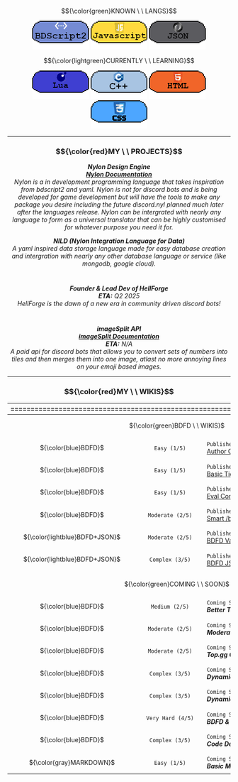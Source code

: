 $${\color{green}KNOWN \ \ LANGS}$$
<p align="center">
  <img src="3453532.png"/>
  <img src="533532532.png"/>
  <img src="432432432.png"/>
</p>

$${\color{lightgreen}CURRENTLY \ \ LEARNING}$$
<p align="center">
  <img src="3532154321.png"/>
  <img src="23532532.png"/>
  <img src="3532323.png"/>
  <img src="35323238538.png"/>
</p>

---

### $${\color{red}MY \ \ PROJECTS}$$
*<p align="center"> ***Nylon Design Engine*** <br>  [***Nylon Documentation***](https://koomball.github.io/Nylon.io/)  <br> Nylon is a in development programming language that takes inspiration from bdscript2 and yaml. Nylon is not for discord bots and is being developed for game development but will have the tools to make any package you desire including the future discord.nyl planned much later after the languages release. Nylon can be intergrated with nearly any language to form as a universal translator that can be highly customised for whatever purpose you need it for.</p>*

*<p align="center"> ***NILD (Nylon Integration Language for Data)*** <br> A yaml inspired data storage language made for easy database creation and intergration with nearly any other database language or service (like mongodb, google cloud).</p>*

#
*<p align="center">***Founder & Lead Dev of HellForge*** <br> **ETA:** Q2 2025 <br>
HellForge is the dawn of a new era in community driven discord bots! </p>* 
#
*<p align="center">***imageSplit API*** <br> [***imageSplit Documentation***](https://github.com/Koomball/imageSplit-documentation) <br> **ETA:** N/A <br>
A paid api for discord bots that allows you to convert sets of numbers into tiles and then merges them into one image, atlast no more annoying lines on your emoji based images. </p>* 

---

### $${\color{red}MY \ \ WIKIS}$$
<div align="center">
<table>
    <thead>
        <tr>
            <th colspan=3>===================================================================================</th>
        </tr>
    </thead>
    <tbody>
        <tr>
            <td colspan=3><p align="center">${\color{green}BDFD \ \ WIKIS}$</p></td>
        </tr>
        <tr>
            <td><p align="center">${\color{blue}BDFD}$</p></td>
            <td><p align="center"><code>Easy (1/5)</code></p></td>
            <td> <code>Published: 13/05/24</code> <br> <a class="link" href="https://github.com/Koomball/BDFD-Author-Only-Interactions/tree/main"> Author Only Interactions. </td>
        </tr>
        <tr>
            <td><p align="center">${\color{blue}BDFD}$</p></td>
            <td><p align="center"><code>Easy (1/5)</code></p></td>
            <td> <code>Published: 13/05/24</code> <br> <a class="link" href="https://github.com/Koomball/BDFD-Basic-Ticket-System"> Basic Ticket System. </td>
        </tr>
        <tr>
            <td><p align="center">${\color{blue}BDFD}$</p></td>
            <td><p align="center"><code>Easy (1/5)</code></p></td>
            <td> <code>Published: 06/05/24</code> <br> <a class="link" href="https://github.com/Koomball/BDFD-Eval-Command-And-Repeat-Eval-Button./blob/main/README.md"> Eval Command & Repeat Eval Button. </td>
        </tr>
        <tr> 
            <td><p align="center">${\color{blue}BDFD}$</p></td>
            <td><p align="center"><code>Moderate (2/5)</code></p></td>
            <td><code>Published: 06/05/24</code><br> <a class="link" href="https://github.com/Koomball/BDFD-Advanced-sell-buy-command"> Smart /buy & /sell command. </td>
        </tr>
        <tr> 
            <td><p align="center">${\color{lightblue}BDFD+JSON}$</td>
            <td><p align="center"><code>Moderate (2/5)</code></p></td>
            <td><code>Published: 06/06/23</code><br> <a class="link" href="https://github.com/Koomball/BDFD-Variables-With-Json/tree/main"> BDFD Variables with JSON. </td>
        </tr>
        <tr> 
            <td><p align="center">${\color{lightblue}BDFD+JSON}$<br></td>
            <td><p align="center"><code>Complex (3/5)</code></p></td>
            <td><code>Published: 11/05/23</code><br> <a class="link" href="https://github.com/Koomball/BDFD-JSON-Warn-History-Guide"> BDFD JSON /warn & /warn-history <user> </td>
        </tr>
        <tr><td colspan=3></td></tr>
        <tr>
            <td colspan=3><p align="center">${\color{green}COMING \ \ SOON}$</p></td>
        </tr>
        <tr> 
            <td><p align="center">${\color{blue}BDFD}$</p></td>
            <td><p align="center"><code>Medium (2/5)</code></p></td>
            <td><code>Coming Soon</code><br><b><i>Better Ticket System</i></b></td>
        </tr>
        <tr> 
            <td><p align="center">${\color{blue}BDFD}$</p></td>
            <td><p align="center"><code>Moderate (2/5)</code></p></td>
            <td><code>Coming Soon</code><br><b><i>Moderation Menu</i></b></td>
        </tr>
        <tr> 
            <td><p align="center">${\color{blue}BDFD}$</p></td>
            <td><p align="center"><code>Moderate (2/5)</code></p></td>
            <td><code>Coming Soon</code><br><b><i>Top.gg Guide</i></b></td>
        </tr>
        <tr> 
            <td><p align="center">${\color{blue}BDFD}$</p></td>
            <td><p align="center"><code>Complex (3/5)</code></p></td>
            <td><code>Coming Soon</code><br><b><i>Dynamic /help command</i></b></td>
        </tr>
        <tr> 
            <td><p align="center">${\color{blue}BDFD}$</p></td>
            <td><p align="center"><code>Complex (3/5)</code></p></td>
            <td><code>Coming Soon</code><br><b><i>Dynamic /inventory command</i></b></td>
        </tr>
        <tr> 
            <td><p align="center">${\color{blue}BDFD}$</p></td>
            <td><p align="center"><code>Very Hard (4/5)</code></p></td>
            <td><code>Coming Soon</code><br><b><i>BDFD & Spreadsheets</i></b></td>
        </tr>
        <tr> 
            <td><p align="center">${\color{blue}BDFD}$</p></td>
            <td><p align="center"><code>Complex (3/5)</code></p></td>
            <td><code>Coming Soon</code><br><b><i>Code Debugger</i></b></td>
        </tr>
        <tr> 
            <td><p align="center">${\color{gray}MARKDOWN}$</p></td>
            <td><p align="center"><code>Easy (1/5)</code></p></td>
            <td><code>Coming Soon</code><br><b><i>Basic Markdown</i></b></td>
        </tr>          
    </tbody>
</table>
</div>

